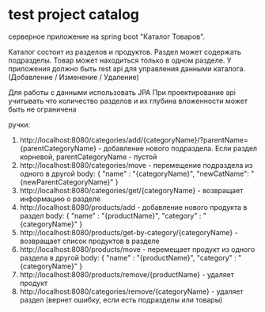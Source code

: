 # test project catalog
серверное приложение на spring boot "Каталог Товаров".

Каталог состоит из разделов и продуктов.
Раздел может содержать подразделы. Товар может находиться только в одном разделе.
У приложения должно быть rest api для управления данными каталога. (Добавление / Изменение / Удаление)

Для работы с данными использовать JPA
При проектирование api учитывать что количество разделов и их глубина вложенности может быть не ограничена

ручки:
1. http://localhost:8080/categories/add/{categoryName}/?parentName={parentCategoryName} - добавление нового подраздела. 
Если раздел корневой, parentCategoryName - пустой
2. http://localhost:8080/categories/move - перемещение подраздела из одного в другой
body: {
	"name" : "{categoryName}",
	"newCatName": "{newParentCategoryName}"
}
3. http://localhost:8080/categories/get/{categoryName} - возвращает информацию о разделе
4. http://localhost:8080/products/add - добавление нового продукта в раздел
body:
{
	"name" : "{productName}",
	"category" : "{categoryName}"
}
5. http://localhost:8080/products/get-by-category/{categoryName} - возвращает список продуктов в разделе
6. http://localhost:8080/products/move - перемещает продукт из одного раздела в другой 
body:
{
	"name" : "{productName}",
	"category" : "{categoryName}"
}
7. http://localhost:8080/products/remove/{productName} - удаляет продукт
8. http://localhost:8080/categories/remove/{categoryName} - удаляет раздел (вернет ошибку, если есть подразделы или товары)
